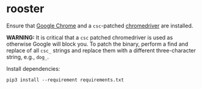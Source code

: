 # rooster

Ensure that [Google Chrome](https://www.google.com/chrome/) and a `csc`-patched [chromedriver](https://chromedriver.chromium.org/) are installed.

**WARNING:** It is critical that a `csc` patched chromedriver is used as otherwise Google will block you. To patch the binary, perform a find and replace of all `csc_` strings and replace them with a different three-character string, e.g., `dog_`.

Install dependencies:

```
pip3 install --requirement requirements.txt
```
